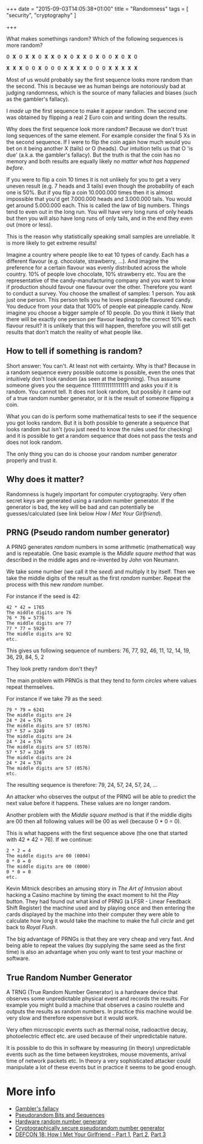 +++
date = "2015-09-03T14:05:38+01:00"
title = "Randomness"
tags = [ "security", "cryptography" ]

+++

What makes somethings random? Which of the following sequences is more random?

<!--more-->

<pre>
O <b>X</b> O <b>X</b> <b>X</b> O <b>X</b> <b>X</b> O <b>X</b> O <b>X</b> <b>X</b> O <b>X</b> O O <b>X</b> O <b>X</b> O
</pre>

<pre>
<b>X</b> <b>X</b> <b>X</b> O O <b>X</b> O O O <b>X</b> <b>X</b> <b>X</b> <b>X</b> O O O <b>X</b> <b>X</b> <b>X</b> <b>X</b> <b>X</b>
</pre>

Most of us would probably say the first sequence looks more random than the
second. This is because we as human beings are notoriously bad at judging
randomness, which is the source of many fallacies and biases (such as the
gambler's fallacy).

I *made up* the first sequence to make it appear random. The second one was
obtained by flipping a real 2 Euro coin and writing down the results.

Why does the first sequence look more random? Because we don't trust long
sequences of the same element. For example consider the final 5 Xs in the
second sequence. If I were to flip the coin again how much would you bet on it
being another X (tails) or O (heads). Our intuition tells us that O 'is due'
(a.k.a. the gambler's fallacy). But the truth is that the coin has no memory and
both results are equally likely *no matter what has happened before*.

If you were to flip a coin 10 times it is not unlikely for you to get a very
uneven result (e.g. 7 heads and 3 tails) even though the probability of each one
is 50%. But if you flip a coin 10.000.000 times then it is almost impossible
that you'd get 7.000.000 heads and 3.000.000 tails. You would get around
5.000.000 each. This is called the law of big numbers. Things tend to even out
in the long run. You will have very long runs of only heads but then you will
also have long runs of only tails, and in the end they even out (more or less).

This is the reason why statistically speaking small samples are unreliable. It
is more likely to get extreme results!

Imagine a country where people like to eat 10 types of candy. Each has a
different flavour (e.g. chocolate, strawberry, ...). And imagine the preference
for a certain flavour was evenly distributed across the whole country. 10% of
people love chocolate, 10% strawberry etc. You are the representative of the
candy-manufacturing company and you want to know if production should favour
one flavour over the other. Therefore you want to conduct a survey. You choose
the smallest of samples: 1 person. You ask just one person. This person tells
you he loves pineapple flavoured candy. You deduce from your data that 100% of
people eat pineapple candy. Now imagine you choose a bigger sample of 10
people. Do you think it likely that there will be exactly one person per
flavour leading to the correct 10% each flavour result? It is unlikely that
this will happen, therefore you will still get results that don't match the
reality of what people like.

## How to tell if something is random?

Short answer: You can't. At least not with certainty. Why is that? Because in a
random sequence every possible outcome is possible, even the ones that
intuitively don't look random (as seen at the beginning). Thus assume someone
gives you the sequence 11111111111111111 and asks you if it is random. You
cannot tell. It does not look random, but possibly it came out of a true random
number generator, or it is the result of someone flipping a coin. 

What you can do is perform some mathematical tests to see if the sequence you
got looks random. But it is both possible to generate a sequence that looks
random but isn't (you just need to know the rules used for checking) and it is
possible to get a random sequence that does not pass the tests and does not
look random.

The only thing you can do is choose your random number generator properly and
trust it.

## Why does it matter?

Randomness is hugely important for computer cryptography. Very often secret
keys are generated using a random number generator. If the generator is bad,
the key will be bad and can potentially be guesses/calculated (see link below
*How I Met Your Girlfriend*).

## PRNG (Pseudo random number generator)

A PRNG generates *random* numbers in some arithmetic (mathematical) way and is
repeatable. One basic example is the *Middle square method* that was described
in the middle ages and re-invented by John von Neumann.

We take some number (we call it the *seed*) and multiply it by itself. Then we
take the middle digits of the result as the first *random* number. Repeat the
process with this new *random* number.

For instance if the seed is 42:

    42 * 42 = 1765
    The middle digits are 76
    76 * 76 = 5776
    The middle digits are 77
    77 * 77 = 5929
    The middle digits are 92
    etc.

This gives us following sequence of numbers: 76, 77, 92, 46, 11, 12, 14, 19, 36, 29, 84, 5, 2

They look pretty random don't they?

The main problem with PRNGs is that they tend to form *circles* where values repeat themselves.

For instance if we take 79 as the seed:

    79 * 79 = 6241
    The middle digits are 24
    24 * 24 = 576
    The middle digits are 57 (0576)
    57 * 57 = 3249
    The middle digits are 24
    24 * 24 = 576
    The middle digits are 57 (0576)
    57 * 57 = 3249
    The middle digits are 24
    24 * 24 = 576
    The middle digits are 57 (0576)
    etc.

The resulting sequence is therefore: 79, 24, 57, 24, 57, 24, ...

An attacker who observes the output of the PRNG will be able to predict the
next value before it happens. These values are no longer random.

Another problem with the *Middle square method* is that if the middle digits
are 00 then all following values will be 00 as well (because 0 * 0 = 0).

This is what happens with the first sequence above (the one that started with
42 * 42 = 76). If we continue:

    2 * 2 = 4
    The middle digits are 00 (0004)
    0 * 0 = 0
    The middle digits are 00 (0000)
    0 * 0 = 0
    etc.

Kevin Mitnick describes an amusing story in *The Art of Intrusion* about
hacking a Casino machine by timing the exact moment to hit the *Play* button.
They had found out what kind of PRNG (a LFSR - Linear Feedback Shift Register)
the machine used and by playing once and then entering the cards displayed by
the machine into their computer they were able to calculate how long it would
take the machine to make the full *circle* and get back to *Royal Flush*.

The big advantage of PRNGs is that they are very cheap and very fast. And being
able to repeat the values (by supplying the same seed as the first time) is
also an advantage when you only want to test your machine or software.


## True Random Number Generator

A TRNG (True Random Number Generator) is a hardware device that observes some
unpredictable physical event and records the results. For example you might
build a machine that observes a casino roulette and outputs the results as
random numbers. In practice this machine would be very slow and therefore
expensive but it would work.

Very often microscopic events such as thermal noise, radioactive decay,
photoelectric effect etc. are used because of their unpredictable nature.

It is possible to do this in software by measuring (in theory) unpredictable
events such as the time between keystrokes, mouse movements, arrival time of
network packets etc. In theory a very sophisticated attacker could manipulate a
lot of these events but in practice it seems to be good enough.


# More info

* [Gambler's fallacy](https://en.wikipedia.org/wiki/Gambler%27s_fallacy)
* [Pseudorandom Bits and Sequences](http://cs.ucsb.edu/~koc/ns/docs/slides/14-pgp/chap5-prng.pdf)
* [Hardware random number generator](https://en.wikipedia.org/wiki/Hardware_random_number_generator)
* [Cryptographically secure pseudorandom number generator](https://en.wikipedia.org/wiki/Cryptographically_secure_pseudorandom_number_generator)
* [DEFCON 18: How I Met Your Girlfriend - Part 1](https://www.youtube.com/watch?v=fEmO7wQKCMw),
  [Part 2](https://www.youtube.com/watch?v=2ctRfWnisSk),
  [Part 3](https://www.youtube.com/watch?v=vJtmZZGcR54)
